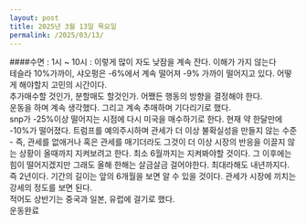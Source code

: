 ```yaml
---
layout: post
title: 2025년 3월 13일 목요일
permalink: /2025/03/13/
---
```

####수면 : 1시 ~ 10시 : 이렇게 많이 자도 낮잠을 계속 잔다. 이해가 가지 않는다<br/>
테슬라 10%가까이, 샤오펑은 -6%에서 계속 떨어져 -9% 가까이 떨어지고 있다. 어떻게 해야할지 고민의 시간이다.<br/>
추가매수할 것인가, 분할매도 할것인가. 어쨌든 행동의 방향을 결정해야 한다.<br/>
운동을 하며 계속 생각했다. 그리고 계속 추매하며 기다리기로 했다.<br/>
snp가 -25%이상 떨어지는 시점에 다시 미국을 매수하기로 한다. 현재 약 한달만에 -10%가 떨어졌다. 트럼프를 예의주시하며 관세가 더 이상 불확실성을 만들지 않는 수준 - 즉, 관세를 없애거나 혹은 관세를 매기더라도 그것이 더 이상 시장의 반응을 이끌지 않는 상황이 올때까지 지켜보려고 한다. 최소 6월까지는 지켜봐야할 것이다. 그 이후에는 힘이 떨어지겠지만 그래도 올해 한해는 살금살금 걸어야한다. 최대라해도 내년까지다. 즉 2년이다. 기간의 길이는 앞의 6개월을 보면 알 수 있을 것이다. 관세가 시장에 끼치는 강세의 정도를 보면 된다.<br/>
적어도 상반기는 중국과 일본, 유럽에 걸기로 했다.<br/>
운동완료